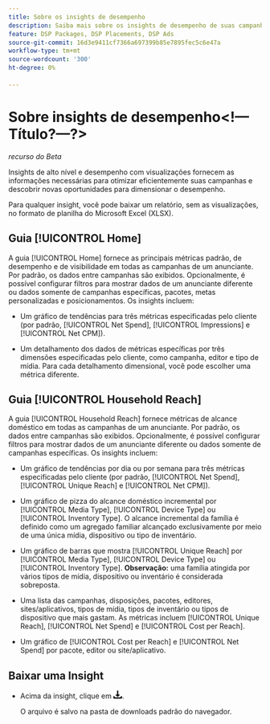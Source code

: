 ```yaml
---
title: Sobre os insights de desempenho
description: Saiba mais sobre os insights de desempenho de suas campanhas.
feature: DSP Packages, DSP Placements, DSP Ads
source-git-commit: 16d3e9411cf7366a697399b85e7895fec5c6e47a
workflow-type: tm+mt
source-wordcount: '300'
ht-degree: 0%

---
```


# Sobre insights de desempenho&lt;!— Título?—?>

*recurso do Beta*

<!-- Edit title and metadata as necessary -->

Insights de alto nível e desempenho com visualizações fornecem as informações necessárias para otimizar eficientemente suas campanhas e descobrir novas oportunidades para dimensionar o desempenho.

Para qualquer insight, você pode baixar um relatório, sem as visualizações, no formato de planilha do Microsoft Excel (XLSX).

## Guia [!UICONTROL Home]

A guia [!UICONTROL Home] fornece as principais métricas padrão, de desempenho e de visibilidade em todas as campanhas de um anunciante<!-- active only? -->. Por padrão, os dados entre campanhas são exibidos. Opcionalmente, é possível configurar filtros para mostrar dados de um anunciante diferente ou dados somente de campanhas específicas<!-- active only? -->, pacotes<!-- active only? -->, metas personalizadas e posicionamentos<!-- active only? -->. Os insights incluem:

* Um gráfico de tendências para três métricas especificadas pelo cliente (por padrão, [!UICONTROL Net Spend], [!UICONTROL Impressions] e [!UICONTROL Net CPM]).

* Um detalhamento dos dados de métricas específicas por três dimensões especificadas pelo cliente, como campanha, editor e tipo de mídia. Para cada detalhamento dimensional, você pode escolher uma métrica diferente.

## Guia [!UICONTROL Household Reach]

A guia [!UICONTROL Household Reach] fornece métricas de alcance doméstico em todas as campanhas de um anunciante<!-- active only? -->. Por padrão, os dados entre campanhas são exibidos. Opcionalmente, é possível configurar filtros para mostrar dados de um anunciante diferente ou dados somente de campanhas específicas<!-- active only? -->. Os insights incluem:

* Um gráfico de tendências por dia ou por semana para três métricas especificadas pelo cliente (por padrão, [!UICONTROL Net Spend], [!UICONTROL Unique Reach] e [!UICONTROL Net CPM]).

* Um gráfico de pizza do alcance doméstico incremental por [!UICONTROL Media Type], [!UICONTROL Device Type] ou [!UICONTROL Inventory Type]. O alcance incremental da família é definido como um agregado familiar alcançado exclusivamente por meio de uma única mídia, dispositivo ou tipo de inventário.

* Um gráfico de barras que mostra [!UICONTROL Unique Reach] por [!UICONTROL Media Type], [!UICONTROL Device Type] ou [!UICONTROL Inventory Type]. **Observação:** uma família atingida por vários tipos de mídia, dispositivo ou inventário é considerada sobreposta.

* Uma lista das campanhas, disposições, pacotes, editores, sites/aplicativos, tipos de mídia, tipos de inventário ou tipos de dispositivo que mais gastam. As métricas incluem [!UICONTROL Unique Reach], [!UICONTROL Net Spend] e [!UICONTROL Cost per Reach].

* Um gráfico <!-- ???? --> de [!UICONTROL Cost per Reach] e [!UICONTROL Net Spend] por pacote, editor ou site/aplicativo.

## Baixar uma Insight

* Acima da insight, clique em ![Baixar](/help/creative/assets/download.png "Baixar").

  O arquivo é salvo na pasta de downloads padrão do navegador.

<!--
## Apply Filters

to whole tab, I think

Filter icon + drop-down menu
-->

<!--
## Change the Metrics and Dimensions for an Insight

-->


